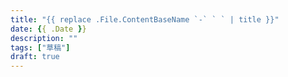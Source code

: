 ```yaml
---
title: "{{ replace .File.ContentBaseName `-` ` ` | title }}"
date: {{ .Date }}
description: ""
tags: ["草稿"]
draft: true
---
```

